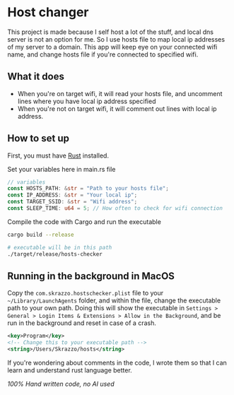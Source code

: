 # Host changer

This project is made because I self host a lot of the stuff, and local dns server is not an option for me. So I use hosts file to map local ip addresses of my server to a domain.
This app will keep eye on your connected wifi name, and change hosts file if you're connected to specified wifi.

## What it does

- When you're on target wifi, it will read your hosts file, and uncomment lines where you have local ip address specified
- When you're not on target wifi, it will comment out lines with local ip address.

## How to set up

First, you must have [Rust](https://www.rust-lang.org/tools/install) installed.

Set your variables here in main.rs file

```rust
// variables
const HOSTS_PATH: &str = "Path to your hosts file";
const IP_ADDRESS: &str = "Your local ip";
const TARGET_SSID: &str = "Wifi address";
const SLEEP_TIME: u64 = 5; // How often to check for wifi connection
```

Compile the code with Cargo and run the executable

```bash
cargo build --release

# executable will be in this path
./target/release/hosts-checker
```

## Running in the background in MacOS

Copy the `com.skrazzo.hostschecker.plist` file to your `~/Library/LaunchAgents` folder, and within the file, change the executable path to your own path. Doing this will show the executable in `Settings > General > Login Items & Extensions > Allow in the Background`, and be run in the background and reset in case of a crash.

```xml
<key>Program</key>
<!-- Change this to your executable path -->
<string>/Users/Skrazzo/hosts</string>
```

If you're wondering about comments in the code, I wrote them so that I can learn and understand rust language better.

_100% Hand written code, no AI used_

